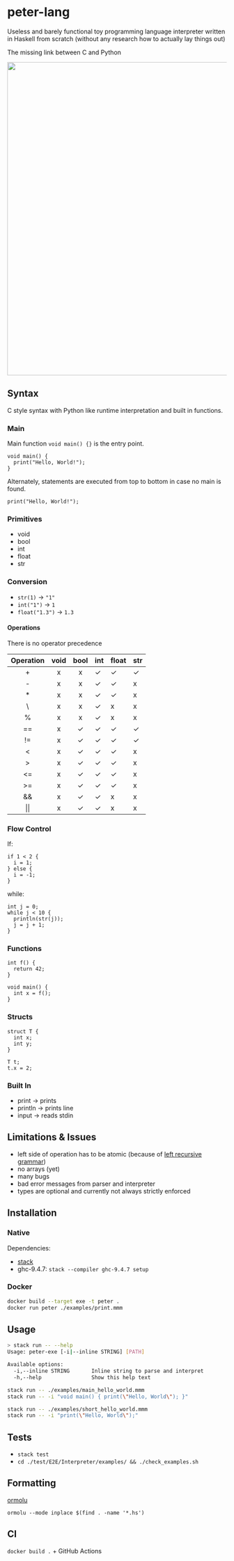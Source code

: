 # peter-lang

Useless and barely functional toy programming language interpreter written in Haskell from scratch (without any research how to actually lay things out)

The missing link between C and Python

<img src="https://m.media-amazon.com/images/M/MV5BMmQwNWY0MzMtZTgyNy00ZTM1LWI0ZDgtY2Q3NGQ4ZjhhN2U2XkEyXkFqcGdeQXVyODQyNDU4OTk@._V1_.jpg" width="720">

## Syntax

C style syntax with Python like runtime interpretation and built in functions.

### Main

Main function `void main() {}` is the entry point.

```
void main() {
  print("Hello, World!");
}
```

Alternately, statements are executed from top to bottom in case no main is found.

```
print("Hello, World!");
```

### Primitives

- void
- bool
- int
- float
- str

### Conversion

- `str(1)` -> `"1"`
- `int("1")` -> `1`
- `float("1.3")` -> `1.3`

#### Operations

There is no operator precedence

| Operation | void | bool | int | float | str |
| :-------: | :--: | :--: | --- | ----- | --- |
|     +     |  x   |  x   | ✓   | ✓     | ✓   |
|     -     |  x   |  x   | ✓   | ✓     | x   |
|    \*     |  x   |  x   | ✓   | ✓     | x   |
|    \\     |  x   |  x   | ✓   | x     | x   |
|     %     |  x   |  x   | ✓   | x     | x   |
|    ==     |  x   |  ✓   | ✓   | ✓     | ✓   |
|    !=     |  x   |  ✓   | ✓   | ✓     | ✓   |
|     <     |  x   |  ✓   | ✓   | ✓     | x   |
|     >     |  x   |  ✓   | ✓   | ✓     | x   |
|    <=     |  x   |  ✓   | ✓   | ✓     | x   |
|    >=     |  x   |  ✓   | ✓   | ✓     | x   |
|    &&     |  x   |  ✓   | ✓   | x     | x   |
|   \|\|    |  x   |  ✓   | ✓   | x     | x   |

### Flow Control

If:

```
if 1 < 2 {
  i = 1;
} else {
  i = -1;
}
```

while:

```
int j = 0;
while j < 10 {
  println(str(j));
  j = j + 1;
}
```

### Functions

```
int f() {
  return 42;
}

void main() {
  int x = f();
}
```

### Structs

```
struct T {
  int x;
  int y;
}

T t;
t.x = 2;
```

### Built In

- print -> prints
- println -> prints line
- input -> reads stdin

## Limitations & Issues

- left side of operation has to be atomic (because of [left recursive grammar](https://en.wikipedia.org/wiki/Left_recursion))
- no arrays (yet)
- many bugs
- bad error messages from parser and interpreter
- types are optional and currently not always strictly enforced

## Installation

### Native

Dependencies:

- [stack](https://docs.haskellstack.org/en/stable/)
- ghc-9.4.7: `stack --compiler ghc-9.4.7 setup`

### Docker

```bash
docker build --target exe -t peter .
docker run peter ./examples/print.mmm
```

## Usage

```bash
> stack run -- --help
Usage: peter-exe [-i|--inline STRING] [PATH]

Available options:
  -i,--inline STRING       Inline string to parse and interpret
  -h,--help                Show this help text
```

```bash
stack run -- ./examples/main_hello_world.mmm
stack run -- -i "void main() { print(\"Hello, World\"); }"

stack run -- ./examples/short_hello_world.mmm
stack run -- -i "print(\"Hello, World\");"
```

## Tests

- `stack test`
- `cd ./test/E2E/Interpreter/examples/ && ./check_examples.sh`

## Formatting

[ormolu](https://github.com/tweag/ormolu)

```
ormolu --mode inplace $(find . -name '*.hs')
```

## CI

`docker build .` + GitHub Actions
